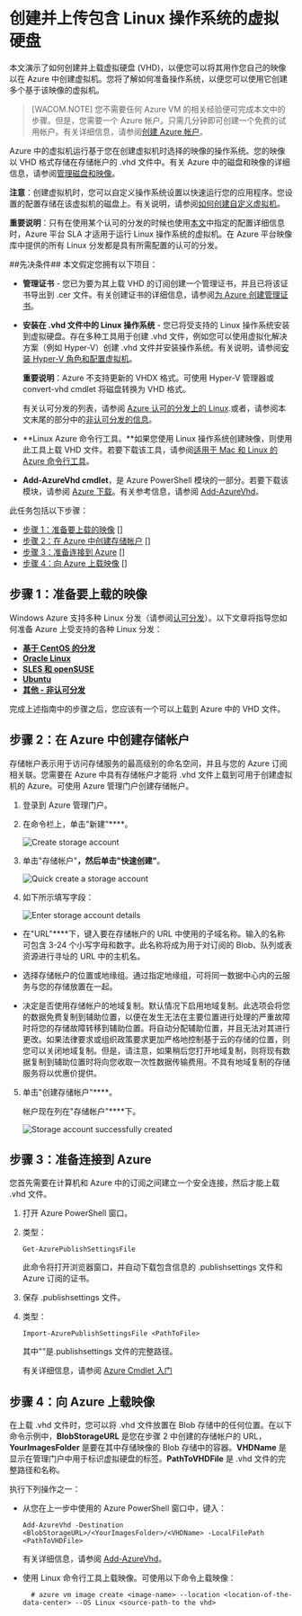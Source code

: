 <properties linkid="manage-linux-common-task-upload-vhd" urlDisplayName="Upload a VHD" pageTitle="在 Azure 中创建和上载 Linux VHD - Azure 微软云" metaKeywords="Azure VHD, uploading Linux VHD, 创建和上载 Linux VHD, 虚拟硬盘" description="了解如何创建和上载具有 Linux 操作系统的 Azure 虚拟硬盘 (VHD)。本文演示了如何创建并上载虚拟硬盘 (VHD)，以便您可以将其用作您自己的映像以在 Azure 中创建虚拟机。您将了解如何准备操作系统，以便您可以使用它创建多个基于该映像的虚拟机。" metaCanonical="" services="virtual-machines" documentationCenter="" title="Creating and Uploading a Virtual Hard Disk that Contains the Linux Operating System" authors="kathydav" solutions="" manager="jeffreyg" editor="tysonn" />
<tags ms.service="virtual-machines"
    ms.date="03/05/2015"
    wacn.date="04/11/2015"
    />





# 创建并上传包含 Linux 操作系统的虚拟硬盘 

本文演示了如何创建并上载虚拟硬盘 (VHD)，以便您可以将其用作您自己的映像以在 Azure 中创建虚拟机。您将了解如何准备操作系统，以便您可以使用它创建多个基于该映像的虚拟机。  

> [WACOM.NOTE] 您不需要任何 Azure VM 的相关经验便可完成本文中的步骤。但是，您需要一个 Azure 帐户。只需几分钟即可创建一个免费的试用帐户。有关详细信息，请参阅[创建 Azure 帐户](/develop/php/tutorials/create-a-windows-azure-account)。 

Azure 中的虚拟机运行基于您在创建虚拟机时选择的映像的操作系统。您的映像以 VHD 格式存储在存储帐户的 .vhd 文件中。有关 Azure 中的磁盘和映像的详细信息，请参阅[管理磁盘和映像](http://msdn.microsoft.com/zh-cn/library/windowsazure/jj672979.aspx)。

**注意**：创建虚拟机时，您可以自定义操作系统设置以快速运行您的应用程序。您设置的配置存储在该虚拟机的磁盘上。有关说明，请参阅[如何创建自定义虚拟机](/zh-cn/documentation/articles/virtual-machines-create-custom)。

**重要说明**：只有在使用某个认可的分发的时候也使用[本文](https://support.microsoft.com/zh-CN/kb/2805216)中指定的配置详细信息时，Azure 平台 SLA 才适用于运行 Linux 操作系统的虚拟机。在 Azure 平台映像库中提供的所有 Linux 分发都是具有所需配置的认可的分发。


##先决条件##
本文假定您拥有以下项目：

- **管理证书** - 您已为要为其上载 VHD 的订阅创建一个管理证书，并且已将该证书导出到 .cer 文件。有关创建证书的详细信息，请参阅[为 Azure 创建管理证书](https://msdn.microsoft.com/zh-CN/library/windowsazure/gg551722.aspx)。 

- **安装在 .vhd 文件中的 Linux 操作系统** - 您已将受支持的 Linux 操作系统安装到虚拟硬盘。存在多种工具用于创建 .vhd 文件，例如您可以使用虚拟化解决方案（例如 Hyper-V）创建 .vhd 文件并安装操作系统。有关说明，请参阅[安装 Hyper-V 角色和配置虚拟机](https://technet.microsoft.com/zh-CN/library/hh846766.aspx)。 

	**重要说明**：Azure 不支持更新的 VHDX 格式。可使用 Hyper-V 管理器或 convert-vhd cmdlet 将磁盘转换为 VHD 格式。

	有关认可分发的列表，请参阅 [Azure 认可的分发上的 Linux](../linux-endorsed-distributions).或者，请参阅本文末尾的部分中的[非认可分发的信息](../virtual-machines-linux-create-upload-vhd-generic)。

- **Linux Azure 命令行工具。**如果您使用 Linux 操作系统创建映像，则使用此工具上载 VHD 文件。若要下载该工具，请参阅[适用于 Mac 和 Linux 的 Azure 命令行工具](http://go.microsoft.com/fwlink/?LinkID=253691&clcid=0x409)。

- **Add-AzureVhd cmdlet**，是 Azure PowerShell 模块的一部分。若要下载该模块，请参阅 [Azure 下载](/develop/downloads)。有关参考信息，请参阅 [Add-AzureVhd](http://msdn.microsoft.com/zh-cn/library/azure/dn495173.aspx)。


此任务包括以下步骤：

- [步骤 1：准备要上载的映像] []
- [步骤 2：在 Azure 中创建存储帐户] []
- [步骤 3：准备连接到 Azure] []
- [步骤 4：向 Azure 上载映像] []

## <a id="prepimage"> </a>步骤 1：准备要上载的映像 ##

Windows Azure 支持多种 Linux 分发（请参阅[认可分发](../linux-endorsed-distributions)）。以下文章将指导您如何准备 Azure 上受支持的各种 Linux 分发：

- **[基于 CentOS 的分发](../virtual-machines-linux-create-upload-vhd-centos)**
- **[Oracle Linux](../virtual-machines-linux-create-upload-vhd-oracle)**
- **[SLES 和 openSUSE](../virtual-machines-linux-create-upload-vhd-suse)**
- **[Ubuntu](../virtual-machines-linux-create-upload-vhd-ubuntu)**
- **[其他 - 非认可分发](../virtual-machines-linux-create-upload-vhd-generic)**

完成上述指南中的步骤之后，您应该有一个可以上载到 Azure 中的 VHD 文件。


## <a id="createstorage"> </a>步骤 2：在 Azure 中创建存储帐户 ##

存储帐户表示用于访问存储服务的最高级别的命名空间，并且与您的 Azure 订阅相关联。您需要在 Azure 中具有存储帐户才能将 .vhd 文件上载到可用于创建虚拟机的 Azure。可使用 Azure 管理门户创建存储帐户。

1. 登录到 Azure 管理门户。

2. 在命令栏上，单击"新建"****。

	![Create storage account](./media/virtual-machines-linux-create-upload-vhd/create.png)

3. 单击"存储帐户"****，然后单击"快速创建"****。

	![Quick create a storage account](./media/virtual-machines-linux-create-upload-vhd/storage-quick-create.png)

4. 如下所示填写字段：

	![Enter storage account details](./media/virtual-machines-linux-create-upload-vhd/storage-create-account.png)

- 在"URL"****下，键入要在存储帐户的 URL 中使用的子域名称。输入的名称可包含 3-24 个小写字母和数字。此名称将成为用于对订阅的 Blob、队列或表资源进行寻址的 URL 中的主机名。
	
- 选择存储帐户的位置或地缘组。通过指定地缘组，可将同一数据中心内的云服务与您的存储放置在一起。
 
- 决定是否使用存储帐户的地域复制。默认情况下启用地域复制。此选项会将您的数据免费复制到辅助位置，以便在发生无法在主要位置进行处理的严重故障时将您的存储故障转移到辅助位置。将自动分配辅助位置，并且无法对其进行更改。如果法律要求或组织政策要求更加严格地控制基于云的存储的位置，则您可以关闭地域复制。但是，请注意，如果稍后您打开地域复制，则将现有数据复制到辅助位置时将向您收取一次性数据传输费用。不具有地域复制的存储服务将以优惠价提供。

5. 单击"创建存储帐户"****。

	帐户现在列在"存储帐户"****下。

	![Storage account successfully created](./media/virtual-machines-linux-create-upload-vhd/Storagenewaccount.png)


## <a id="#connect"> </a>步骤 3：准备连接到 Azure ##

您首先需要在计算机和 Azure 中的订阅之间建立一个安全连接，然后才能上载 .vhd 文件。 

1. 打开 Azure PowerShell 窗口。

2. 类型： 

	`Get-AzurePublishSettingsFile`

	此命令将打开浏览器窗口，并自动下载包含信息的 .publishsettings 文件和 Azure 订阅的证书。 

3. 保存 .publishsettings 文件。 

4. 类型：

	`Import-AzurePublishSettingsFile <PathToFile>`

	其中"<PathToFile>"是.publishsettings 文件的完整路径。 

	有关详细信息，请参阅 [Azure Cmdlet 入门](http://msdn.microsoft.com/zh-cn/library/azure/jj554332.aspx) 


## <a id="upload"> </a>步骤 4：向 Azure 上载映像 ##

在上载 .vhd 文件时，您可以将 .vhd 文件放置在 Blob 存储中的任何位置。在以下命令示例中，**BlobStorageURL** 是您在步骤 2 中创建的存储帐户的 URL，**YourImagesFolder** 是要在其中存储映像的 Blob 存储中的容器。**VHDName** 是显示在管理门户中用于标识虚拟硬盘的标签。**PathToVHDFile** 是 .vhd 文件的完整路径和名称。 

执行下列操作之一：

- 从您在上一步中使用的 Azure PowerShell 窗口中，键入：

	`Add-AzureVhd -Destination <BlobStorageURL>/<YourImagesFolder>/<VHDName> -LocalFilePath <PathToVHDFile>`

	有关详细信息，请参阅 [Add-AzureVhd](http://msdn.microsoft.com/zh-cn/library/windowsazure/dn205185.aspx)。

- 使用 Linux 命令行工具上载映像。可使用以下命令上载映像：

		# azure vm image create <image-name> --location <location-of-the-data-center> --OS Linux <source-path-to the vhd>



[步骤 1：准备要上载的映像]: #prepimage
[步骤 2：在 Azure 中创建存储帐户]: #createstorage
[步骤 3：准备连接到 Azure]: #connect
[步骤 4：向 Azure 上载映像]: #upload

